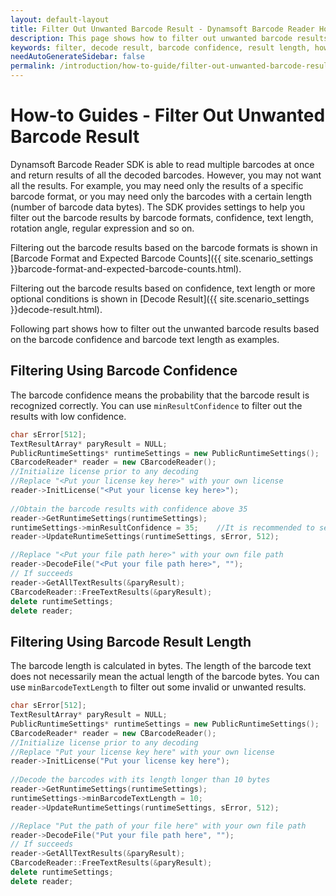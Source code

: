 ```yaml
---
layout: default-layout
title: Filter Out Unwanted Barcode Result - Dynamsoft Barcode Reader How-to Guides
description: This page shows how to filter out unwanted barcode results.
keywords: filter, decode result, barcode confidence, result length, how-to guides
needAutoGenerateSidebar: false
permalink: /introduction/how-to-guide/filter-out-unwanted-barcode-results.html
---
```



# How-to Guides - Filter Out Unwanted Barcode Result

Dynamsoft Barcode Reader SDK is able to read multiple barcodes at once and return results of all the decoded barcodes. However, you may not want all the results. For example, you may need only the results of a specific barcode format, or you may need only the barcodes with a certain length (number of barcode data bytes). The SDK provides settings to help you filter out the barcode results by barcode formats, confidence, text length, rotation angle, regular expression and so on.    


Filtering out the barcode results based on the barcode formats is shown in [Barcode Format and Expected Barcode Counts]({{ site.scenario_settings }}barcode-format-and-expected-barcode-counts.html).    


Filtering out the barcode results based on confidence, text length or more optional conditions is shown in [Decode Result]({{ site.scenario_settings }}decode-result.html).    


Following part shows how to filter out the unwanted barcode results based on the barcode confidence and barcode text length as examples.    

## Filtering Using Barcode Confidence    

The barcode confidence means the probability that the barcode result is recognized correctly. You can use `minResultConfidence` to filter out the results with low confidence.    


```cpp
char sError[512];
TextResultArray* paryResult = NULL;
PublicRuntimeSettings* runtimeSettings = new PublicRuntimeSettings();
CBarcodeReader* reader = new CBarcodeReader();
//Initialize license prior to any decoding
//Replace "<Put your license key here>" with your own license
reader->InitLicense("<Put your license key here>");
    
//Obtain the barcode results with confidence above 35
reader->GetRuntimeSettings(runtimeSettings);
runtimeSettings->minResultConfidence = 35;    //It is recommended to set the confidence above 35
reader->UpdateRuntimeSettings(runtimeSettings, sError, 512);

//Replace "<Put your file path here>" with your own file path
reader->DecodeFile("<Put your file path here>", "");
// If succeeds
reader->GetAllTextResults(&paryResult);
CBarcodeReader::FreeTextResults(&paryResult);
delete runtimeSettings;
delete reader;
```


## Filtering Using Barcode Result Length    

The barcode length is calculated in bytes. The length of the barcode text does not necessarily mean the actual length of the barcode bytes. You can use `minBarcodeTextLength` to filter out some invalid or unwanted results.   


```cpp
char sError[512];
TextResultArray* paryResult = NULL;
PublicRuntimeSettings* runtimeSettings = new PublicRuntimeSettings();
CBarcodeReader* reader = new CBarcodeReader();
//Initialize license prior to any decoding
//Replace "Put your license key here" with your own license
reader->InitLicense("Put your license key here");
    
//Decode the barcodes with its length longer than 10 bytes
reader->GetRuntimeSettings(runtimeSettings);
runtimeSettings->minBarcodeTextLength = 10;
reader->UpdateRuntimeSettings(runtimeSettings, sError, 512);

//Replace "Put the path of your file here" with your own file path
reader->DecodeFile("Put your file path here", "");
// If succeeds
reader->GetAllTextResults(&paryResult);
CBarcodeReader::FreeTextResults(&paryResult);
delete runtimeSettings;
delete reader;
```

